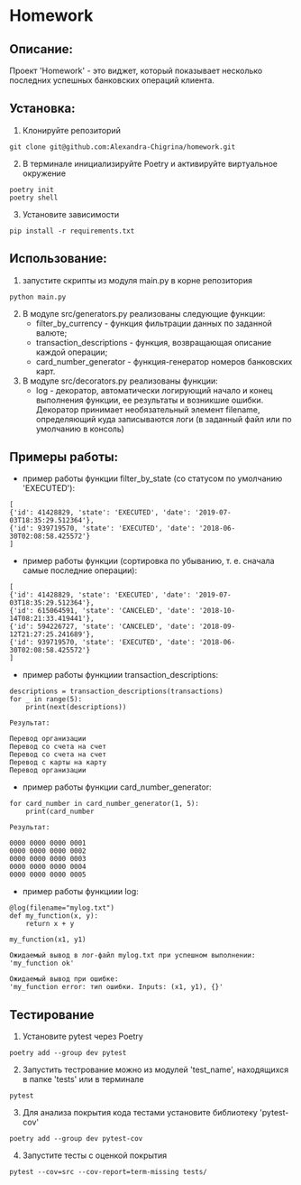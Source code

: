 # **Homework**


## **Описание**:

Проект 'Homework' - это виджет, который показывает несколько последних успешных банковских операций клиента.



## **Установка**:

1. Клонируйте репозиторий 
```
git clone git@github.com:Alexandra-Chigrina/homework.git
```
2. В терминале инициализируйте Poetry и активируйте виртуальное окружение
```
poetry init
poetry shell
```
3. Установите зависимости
```
pip install -r requirements.txt
```


## **Использование**:

1. запустите скрипты из модуля main.py в корне репозитория
```commandline
python main.py
```
2. В модуле src/generators.py реализованы следующие функции:
    - filter_by_currency - функция фильтрации данных по заданной валюте;
    - transaction_descriptions - функция, возвращающая описание каждой операции;
    - card_number_generator - функция-генератор номеров банковских карт.
3. В модуле src/decorators.py реализованы функции:
    - log - декоратор, автоматически логирующий начало и конец выполнения функции, ее результаты и
      возникшие ошибки. Декоратор принимает необязательный элемент filename, определяющий 
      куда записываются логи (в заданный файл или по умолчанию в консоль)

## **Примеры работы**:

- пример работы функции filter_by_state (со статусом по умолчанию 'EXECUTED'):
```
[
{'id': 41428829, 'state': 'EXECUTED', 'date': '2019-07-03T18:35:29.512364'}, 
{'id': 939719570, 'state': 'EXECUTED', 'date': '2018-06-30T02:08:58.425572'}
]
```
- пример работы функции (сортировка по убыванию, т. е. сначала самые последние операции):
```
[
{'id': 41428829, 'state': 'EXECUTED', 'date': '2019-07-03T18:35:29.512364'}, 
{'id': 615064591, 'state': 'CANCELED', 'date': '2018-10-14T08:21:33.419441'}, 
{'id': 594226727, 'state': 'CANCELED', 'date': '2018-09-12T21:27:25.241689'}, 
{'id': 939719570, 'state': 'EXECUTED', 'date': '2018-06-30T02:08:58.425572'}
]
```
- пример работы функциии transaction_descriptions:
```commandline
descriptions = transaction_descriptions(transactions)
for _ in range(5):
    print(next(descriptions))
```
    Результат:

    Перевод организации
    Перевод со счета на счет
    Перевод со счета на счет
    Перевод с карты на карту
    Перевод организации
    
- пример работы функции card_number_generator:
```commandline
for card_number in card_number_generator(1, 5):
    print(card_number
```
    Результат:    

    0000 0000 0000 0001
    0000 0000 0000 0002
    0000 0000 0000 0003
    0000 0000 0000 0004
    0000 0000 0000 0005

- пример работы функциии log:
```commandline
@log(filename="mylog.txt")
def my_function(x, y):
    return x + y

my_function(x1, y1)
```
```
Ожидаемый вывод в лог-файл mylog.txt при успешном выполнении:
'my_function ok'

Ожидаемый вывод при ошибке:
'my_function error: тип ошибки. Inputs: (x1, y1), {}'
```


## **Тестирование**

1. Установите pytest через Poetry
```
poetry add --group dev pytest
```
2. Запустить тестрование можно из модулей 'test_name', находящихся в папке 'tests' или в терминале
```
pytest
```
3. Для анализа покрытия кода тестами установите библиотеку 'pytest-cov'
```commandline
poetry add --group dev pytest-cov
```
4. Запустите тесты с оценкой покрытия
```commandline
pytest --cov=src --cov-report=term-missing tests/
```
